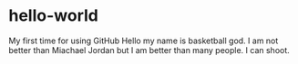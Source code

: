 # hello-world
My first time for using GitHub
Hello my name is basketball god. I am not better than Miachael Jordan but I am better than many people. I can shoot.
